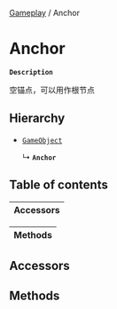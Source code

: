 [Gameplay](../modules/Gameplay.Gameplay.md) / Anchor

# Anchor <Badge type="tip" text="Class" />

**`Description`**

空锚点，可以用作根节点

## Hierarchy

- [`GameObject`](Gameplay.GameObject.md)

  ↳ **`Anchor`**

## Table of contents

| Accessors |
| :-----|

| Methods |
| :-----|

## Accessors

## Methods